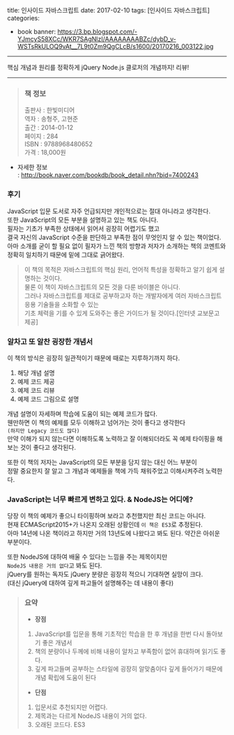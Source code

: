 title: 인사이드 자바스크립트
date: 2017-02-10
tags: [인사이드 자바스크립트]
categories:
- book
banner: https://3.bp.blogspot.com/-YJmcyS58XCc/WKR7SAgNlzI/AAAAAAAABZc/dybD_v-WSTsRkULOQ9vAt__7L9t0Zm9QgCLcB/s1600/20170216_003122.jpg

---
핵심 개념과 원리를 정확하게 jQuery Node.js 클로저의 개념까지! 리뷰!

<!-- more -->

---

>### 책 정보 
>출판사 : 한빛미디어  
>역자 : 송형주, 고현준  
>출간 : 2014-01-12  
>페이지 : 284  
>ISBN : 9788968480652  
>가격 : 18,000원

- 자세한 정보  
: <http://book.naver.com/bookdb/book_detail.nhn?bid=7400243>

### 후기
JavaScript 입문 도서로 자주 언급되지만 개인적으로는 절대 아니라고 생각한다.  
또한 JavaScript의 모든 부분을 설명하고 있는 책도 아니다.  
필자는 기초가 부족한 상태에서 읽어서 굉장히 어렵기도 했고  
결국 자신의 JavaScript 수준을 판단하고 부족한 점이 무엇인지 알 수 있는 책이었다.  
아마 소개를 굳이 할 필요 없이 필자가 느낀 책의 방향과 저자가 소개하는 책의 코멘트와
정확히 일치하기 때문에 밑에 그대로 긁어왔다.

>이 책의 목적은 자바스크립트의 핵심 원리, 언어적 특성을 정확하고 알기 쉽게 설명하는 것이다.  
물론 이 책이 자바스크립트의 모든 것을 다룬 바이블은 아니다.  
그러나 자바스크립트를 제대로 공부하고자 하는 개발자에게 여러 자바스크립트 응용 기술들을 소화할 수 있는  
기초 체력을 기를 수 있게 도와주는 좋은 가이드가 될 것이다.[인터넷 교보문고 제공]


### 알차고 또 알찬 굉장한 개념서
이 책의 방식은 굉장히 일관적이기 때문에 때로는 지루하기까지 하다.

1. 해당 개념 설명
2. 예제 코드 제공
3. 예제 코드 리뷰
4. 예제 코드 그림으로 설명

개념 설명이 자세하며 학습에 도움이 되는 예제 코드가 많다.  
웬만하면 이 책의 예제를 모두 이해하고 넘어가는 것이 좋다고 생각한다  
`(하지만 Legacy 코드도 많다)`  
만약 이해가 되지 않는다면 이해하도록 노력하고 잘 이해되더라도
꼭 예제 타이핑을 해보는 것이 좋다고 생각된다.

또한 이 책의 저자는 JavaScript의 모든 부분을 담지 않는 대신 어느 부분이  
정말 중요한지 잘 알고 그 개념과 예제들을 책에 가득 채워주었고 이해시켜주려 노력한다.

### JavaScript는 너무 빠르게 변하고 있다. & NodeJS는 어디에?
당장 이 책의 예제가 좋으니 타이핑하며 보라고 추천했지만 최신 코드는 아니다.  
현재 ECMAScript2015+가 나온지 오래된 상황인데 `이 책은 ES3`로 추정된다.  
아마 14년에 나온 책이라고 하지만 거의 13년도에 나왔다고 봐도 된다.
약간은 아쉬운 부분이다.

또한 NodeJS에 대하여 배울 수 있다는 느낌을 주는 제목이지만  
`NodeJS 내용은 거의 없다`고 봐도 된다.  
jQuery를 원하는 독자도 jQuery 분량은 굉장히 적으니 기대하면 실망이 크다.  
(대신 jQuery에 대하여 깊게 파고들어 설명해주는 데 내용이 좋다)
 
>### 요약
>- **장점**
>1. JavaScript를 입문을 통해 기초적인 학습을 한 후 개념을 한번 다시 돌아보기 좋은 개념서
>2. 책의 분량이나 두께에 비해 내용이 알차고 부족함이 없어 휴대하며 읽기도 좋다.
>3. 깊게 파고들며 공부하는 스타일에 굉장히 알맞춤이다 깊게 들어가기 때문에 개념 확립에 도움이 된다
>
>- **단점**
>1. 입문서로 추천되지만 어렵다.
>2. 제목과는 다르게 NodeJS 내용이 거의 없다.
>3. 오래된 코드다. ES3